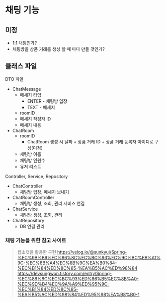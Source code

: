 # 채팅 기능 
## 미정 
- 1:1 채팅인가? 
- 채팅방을 상품 거래를 생성 할 때 마다 만들 것인가? 

## 클래스 파일
DTO 파일
- ChatMessage
	- 메세지 타입
		- ENTER - 채팅방 입장
		- TEXT - 메세지
	- roomID
	- 메세지 작성자 ID
	- 메세지 내용
- ChatRoom
	- roomID
		- ChatRoom 생성 시 날짜 + 상품 거래 ID + 상품 거래 등록자 아이디로 구성(미정)
	- 채팅방 이름
	- 채팅방 인원수 
	- 유저 리스트

Controller, Service, Repository
- ChatController
	- 채팅방 입장, 메세지 보내기
- ChatRoomController
	- 채팅방 생성, 조회, 관리 서비스 연결
- ChatService
	- 채팅방 생성, 조회, 관리
- ChatRepository
	- DB 연결 관리

### 채팅 기능을 위한 참고 사이트

> 웹소캣을 활용한 구현
> https://velog.io/@sunkyuj/Spring-%EC%9B%B9%EC%86%8C%EC%BC%93%EC%9C%BC%EB%A1%9C-%EC%8B%A4%EC%8B%9C%EA%B0%84-%EC%B1%84%ED%8C%85-%EA%B5%AC%ED%98%84
> https://devsungwon.tistory.com/entry/Spring-%EC%86%8C%EC%BC%93%ED%86%B5%EC%8B%A0-%EC%9D%B4%EC%9A%A9%ED%95%9C-%EC%B1%84%ED%8C%85-%EA%B5%AC%ED%98%84%ED%95%98%EA%B8%B0-1